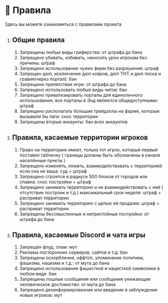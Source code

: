 # 📕 Правила

Здесь вы можете ознакомиться с правилами проекта

1. ## Общие правила
    1. Запрещены любые виды гриферства: от штрафа до бана
    2. Запрещено убивать, избивать, наносить урон игрокам без причины: штраф
    3. Запрещено использование чужих ферм без разрешения: штраф
    4. Запрещен дюп, исключение дюп ковров, дюп ТНТ и дюп песка и гравия(через портал): бан
    5. Запрещено препятствие игре: от штрафа до бана
    6. Запрещено использовать любые виды читов: бан
    7. Запрещено приватизировать порталы для единоличного использования, все порталы в Энд являются общедоступными: штраф
    8. Запрещено располагать большие трейдхолы на фарме, которые вызывали бы лаги: снос территории
    9. Запрещены вторые аккаунты: бан всех аккаунтов. 

2. ## Правила, касаемые территории игроков
    1. Право на территорию имеет, только тот игрок, который первый поставил табличку ( границы должны быть обозначены в канале населённые пункты )
    2. Запрещено изменять, ломать, взаимодействовать с территорией если она не ваша: суд + штраф
    3. Запрещено строится в радиусе 500 блоков от городов или спавна: снос постройки + штраф
    4. Запрещено занимать территорию и не взаимодействовать с ней ( отсутствие построек и т.д ) максимальный срок неделя: штраф + расприват территории
    5. Запрещено занимать территорию с целью её продажи: штраф + расприват территории
    6. Запрещены бессмысленные и непристойные постройки: от штрафа до бана

3. ## Правила, касаемые Discord и чата игры
    1. Запрещён флуд, спам: мут
    2. Реклама посторонних серверов, сайтов и т.д: бан
    3. Запрещены оскорбления, оффтоп, упоминание политики, фашизма, нацизма и т.д.: от мута до бана
    4. Запрещено использование фашисткой и нацисткой символики в любом виде: бан
    5. Запрещены пошлые сообщения или сообщения унижающие человеческое достоинство: от мута до бана
    6.  Запрещено дезинформированние или введение в заблуждение новых игроков: мут
